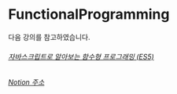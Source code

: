 # FunctionalProgramming

다음 강의를 참고하였습니다.

<h6><a href ="https://inf.run/jzbg">자바스크립트로 알아보는 함수형 프로그래밍 (ES5)</a><h6>

<div><a href = "https://www.notion.so/Functional-Programming-3ff855c8c1c34ecc8f140ee2267abfb8">Notion 주소</a></div>
